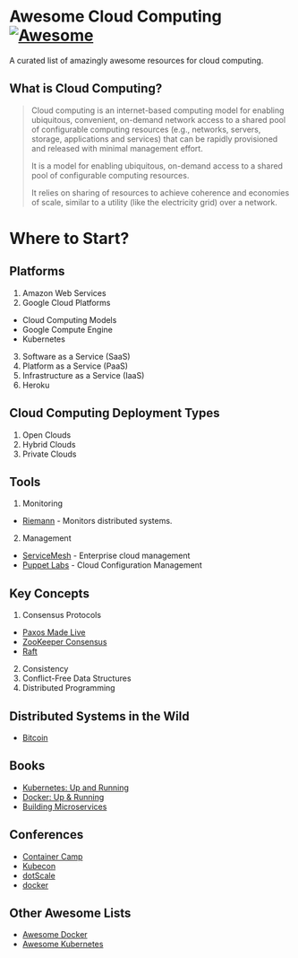 # Awesome Cloud Computing [![Awesome](https://cdn.rawgit.com/sindresorhus/awesome/d7305f38d29fed78fa85652e3a63e154dd8e8829/media/badge.svg)](https://github.com/sindresorhus/awesome)

A curated list of amazingly awesome resources for cloud computing.

## What is Cloud Computing?
> Cloud computing is an internet-based computing model for enabling ubiquitous, convenient, 
> on-demand network access to a shared pool of configurable computing 
> resources (e.g., networks, servers, storage, applications and services) that can 
> be rapidly provisioned and released with minimal management effort.
> 
> It is a model for enabling ubiquitous, on-demand access to a shared pool of configurable computing resources.
> 
> It relies on sharing of resources to achieve coherence and economies of scale, similar to a utility (like the electricity grid) over a network.

# Where to Start?

## Platforms
1. Amazon Web Services
2. Google Cloud Platforms
  - Cloud Computing Models
  - Google Compute Engine
  - Kubernetes
3. Software as a Service (SaaS)
4. Platform as a Service (PaaS)
5. Infrastructure as a Service (IaaS)
6. Heroku

## Cloud Computing Deployment Types

1. Open Clouds
2. Hybrid Clouds
3. Private Clouds

## Tools

1. Monitoring
- [Riemann](http://riemann.io/) - Monitors distributed systems.

2. Management
- [ServiceMesh](http://www.servicemesh.com/) - Enterprise cloud management
- [Puppet Labs](https://puppetlabs.com/) - Cloud Configuration Management


## Key Concepts

1. Consensus Protocols
- [Paxos Made Live](http://static.googleusercontent.com/media/research.google.com/en//archive/paxos_made_live.pdf)
- [ZooKeeper Consensus](http://diyhpl.us/~bryan/papers2/distributed/distributed-systems/zab.totally-ordered-broadcast-protocol.2008.pdf)
- [Raft](https://ramcloud.atlassian.net/wiki/download/attachments/6586375/raft.pdf)
2. Consistency
3. Conflict-Free Data Structures
4. Distributed Programming

## Distributed Systems in the Wild
- [Bitcoin](https://bitcoin.org/bitcoin.pdf)

## Books
- [Kubernetes: Up and Running](http://www.amazon.com/Kubernetes-Running-Dive-Future-Infrastructure/dp/1491935677)
- [Docker: Up & Running](http://www.amazon.com/Docker-Up-Running-Karl-Matthias/dp/1491917571)
- [Building Microservices](http://www.amazon.com/Building-Microservices-Sam-Newman/dp/1491950358)

## Conferences
- [Container Camp](https://container.camp/)
- [Kubecon](https://kubecon.io/)
- [dotScale](https://www.dotscale.io/)
- [docker](https://2018.dockercon.com/)


## Other Awesome Lists
- [Awesome Docker](https://github.com/veggiemonk/awesome-docker)
- [Awesome Kubernetes](https://github.com/ramitsurana/awesome-kubernetes)
